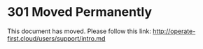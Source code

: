 # 301 Moved Permanently

This document has moved. Please follow this link: http://operate-first.cloud/users/support/intro.md
